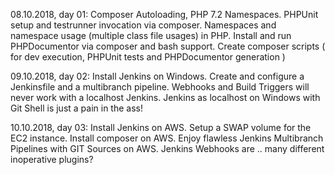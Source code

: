 
08.10.2018, day 01: Composer Autoloading, PHP 7.2 Namespaces.
                    PHPUnit setup and testrunner invocation via composer.
                    Namespaces and namespace usage (multiple class file usages) in PHP.
                    Install and run PHPDocumentor via composer and bash support.
                    Create composer scripts ( for dev execution, PHPUnit tests and PHPDocumentor generation )
                    
09.10.2018, day 02: Install Jenkins on Windows.
                    Create and configure a Jenkinsfile and a multibranch pipeline.
                    Webhooks and Build Triggers will never work with a localhost Jenkins.
                    Jenkins as localhost on Windows with Git Shell is just a pain in the ass!

10.10.2018, day 03: Install Jenkins on AWS.
                    Setup a SWAP volume for the EC2 instance.
                    Install composer on AWS.
                    Enjoy flawless Jenkins Multibranch Pipelines with GIT Sources on AWS.
                    Jenkins Webhooks are .. many different inoperative plugins?
                    